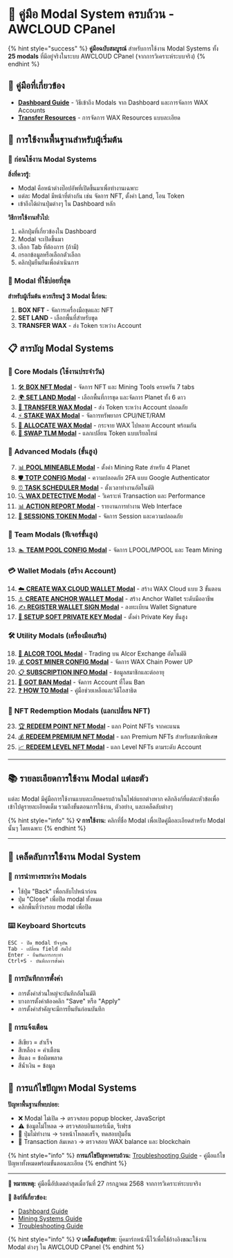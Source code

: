 # 🎯 คู่มือ Modal System ครบถ้วน - AWCLOUD CPanel

{% hint style="success" %}
**คู่มือฉบับสมบูรณ์** สำหรับการใช้งาน Modal Systems ทั้ง **25 modals** ที่มีอยู่จริงในระบบ AWCLOUD CPanel (จากการวิเคราะห์ระบบจริง)
{% endhint %}

## 🔗 คู่มือที่เกี่ยวข้อง

- **[Dashboard Guide](dashboard-guide.md)** - วิธีเข้าถึง Modals จาก Dashboard และการจัดการ WAX Accounts
- **[Transfer Resources](transfer-resources.md)** - การจัดการ WAX Resources แบบละเอียด

## 🔰 การใช้งานพื้นฐานสำหรับผู้เริ่มต้น

### 📖 ก่อนใช้งาน Modal Systems

**สิ่งที่ควรรู้:**
- Modal คือหน้าต่างป๊อปอัพที่เปิดขึ้นมาเพื่อทำงานเฉพาะ
- แต่ละ Modal มีหน้าที่ต่างกัน เช่น จัดการ NFT, ตั้งค่า Land, โอน Token
- เข้าถึงได้ผ่านปุ่มต่างๆ ใน Dashboard หลัก

**วิธีการใช้งานทั่วไป:**
1. คลิกปุ่มที่เกี่ยวข้องใน Dashboard
2. Modal จะเปิดขึ้นมา
3. เลือก Tab ที่ต้องการ (ถ้ามี)
4. กรอกข้อมูลหรือเลือกตัวเลือก
5. คลิกปุ่มยืนยันเพื่อดำเนินการ

### 🎯 Modal ที่ใช้บ่อยที่สุด

**สำหรับผู้เริ่มต้น ควรเรียนรู้ 3 Modal นี้ก่อน:**
1. **BOX NFT** - จัดการเครื่องมือขุดและ NFT
2. **SET LAND** - เลือกพื้นที่สำหรับขุด  
3. **TRANSFER WAX** - ส่ง Token ระหว่าง Account

## 📋 สารบัญ Modal Systems

### 🎯 **Core Modals** (ใช้งานประจำวัน)
1. [🛠️ **BOX NFT Modal**](box-nft-modal.md) - จัดการ NFT และ Mining Tools ครบครัน 7 tabs
2. [🌍 **SET LAND Modal**](set-land-modal.md) - เลือกพื้นที่การขุด และจัดการ Planet ทั้ง 6 ดาว
3. [💸 **TRANSFER WAX Modal**](transfer-wax-modal.md) - ส่ง Token ระหว่าง Account ปลอดภัย
4. [⚡ **STAKE WAX Modal**](stake-wax-modal.md) - จัดการทรัพยากร CPU/NET/RAM
5. [🔄 **ALLOCATE WAX Modal**](allocate-wax-modal.md) - กระจาย WAX ไปหลาย Account พร้อมกัน
6. [🔄 **SWAP TLM Modal**](swap-tlm-modal.md) - แลกเปลี่ยน Token แบบเรียลไทม์

### 🔧 **Advanced Modals** (ขั้นสูง)
7. [📊 **POOL MINEABLE Modal**](pool-mineable-modal.md) - ตั้งค่า Mining Rate สำหรับ 4 Planet
8. [🛡️ **TOTP CONFIG Modal**](totp-config-modal.md) - ความปลอดภัย 2FA แบบ Google Authenticator
9. [⏰ **TASK SCHEDULER Modal**](task-scheduler-modal.md) - ตั้งเวลาทำงานอัตโนมัติ
10. [🔍 **WAX DETECTIVE Modal**](wax-detective-modal.md) - วิเคราะห์ Transaction และ Performance
11. [📊 **ACTION REPORT Modal**](action-report-modal.md) - รายงานการทำงาน Web Interface
12. [🔐 **SESSIONS TOKEN Modal**](sessions-token-modal.md) - จัดการ Session และความปลอดภัย

### 👥 **Team Modals** (ฟีเจอร์ขั้นสูง)
13. [🏊 **TEAM POOL CONFIG Modal**](team-pool-config-modal.md) - จัดการ LPOOL/MPOOL และ Team Mining

### 💳 **Wallet Modals** (สร้าง Account)
14. [☁️ **CREATE WAX CLOUD WALLET Modal**](create-wax-cloud-wallet-modal.md) - สร้าง WAX Cloud แบบ 3 ขั้นตอน
15. [⚓ **CREATE ANCHOR WALLET Modal**](create-anchor-wallet-modal.md) - สร้าง Anchor Wallet ระดับมืออาชีพ
16. [✍️ **REGISTER WALLET SIGN Modal**](register-wallet-sign-modal.md) - ลงทะเบียน Wallet Signature
17. [🔑 **SETUP SOFT PRIVATE KEY Modal**](setup-soft-private-key-modal.md) - ตั้งค่า Private Key ขั้นสูง

### 🛠️ **Utility Modals** (เครื่องมือเสริม)
18. [🔄 **ALCOR TOOL Modal**](alcor-tool-modal.md) - Trading บน Alcor Exchange อัตโนมัติ
19. [💰 **COST MINER CONFIG Modal**](cost-miner-config-modal.md) - จัดการ WAX Chain Power UP
20. [📋 **SUBSCRIPTION INFO Modal**](subscription-info-modal.md) - ข้อมูลสมาชิกและต่ออายุ
21. [🚫 **GOT BAN Modal**](got-ban-modal.md) - จัดการ Account ที่โดน Ban
22. [❓ **HOW TO Modal**](how-to-modal.md) - คู่มือช่วยเหลือและวิดีโอสาธิต

### 💎 **NFT Redemption Modals** (แลกเปลี่ยน NFT)
23. [🏆 **REDEEM POINT NFT Modal**](redeem-point-nft-modal.md) - แลก Point NFTs จากคะแนน
24. [💰 **REDEEM PREMIUM NFT Modal**](redeem-premium-nft-modal.md) - แลก Premium NFTs สำหรับสมาชิกพิเศษ
25. [📈 **REDEEM LEVEL NFT Modal**](redeem-level-nft-modal.md) - แลก Level NFTs ตามระดับ Account

---

## 📚 **รายละเอียดการใช้งาน Modal แต่ละตัว**

แต่ละ Modal มีคู่มือการใช้งานแบบละเอียดครบถ้วนในไฟล์แยกต่างหาก คลิกลิงก์ที่แต่ละหัวข้อเพื่อเข้าไปดูรายละเอียดเต็ม รวมถึงขั้นตอนการใช้งาน, ตัวอย่าง, และเคล็ดลับต่างๆ

{% hint style="info" %}
**💡 การใช้งาน:** คลิกที่ชื่อ Modal เพื่อเปิดคู่มือละเอียดสำหรับ Modal นั้นๆ โดยเฉพาะ
{% endhint %}

---

## 🎯 **เคล็ดลับการใช้งาน Modal System**

### 🔄 **การนำทางระหว่าง Modals**
- ใช้ปุ่ม "Back" เพื่อกลับไปหน้าก่อน
- ปุ่ม "Close" เพื่อปิด modal ทั้งหมด
- คลิกพื้นที่ว่างรอบ modal เพื่อปิด

### ⌨️ **Keyboard Shortcuts**
```
ESC - ปิด modal ปัจจุบัน
Tab - เปลี่ยน field ถัดไป
Enter - ยืนยันการกระทำ
Ctrl+S - บันทึกการตั้งค่า
```

### 💾 **การบันทึกการตั้งค่า**
- การตั้งค่าส่วนใหญ่จะบันทึกอัตโนมัติ
- บางการตั้งค่าต้องคลิก "Save" หรือ "Apply"
- การตั้งค่าสำคัญจะมีการยืนยันก่อนบันทึก

### 🔔 **การแจ้งเตือน**
- สีเขียว = สำเร็จ
- สีเหลือง = คำเตือน  
- สีแดง = ข้อผิดพลาด
- สีน้ำเงิน = ข้อมูล


## 🚨 **การแก้ไขปัญหา Modal Systems**

**ปัญหาพื้นฐานที่พบบ่อย:**
- ❌ Modal ไม่เปิด → ตรวจสอบ popup blocker, JavaScript
- ⚠️ ข้อมูลไม่โหลด → ตรวจสอบอินเทอร์เน็ต, รีเฟรช
- 🔧 ปุ่มไม่ทำงาน → รอหน้าโหลดเสร็จ, ทดสอบปุ่มอื่น
- 🔄 Transaction ล้มเหลว → ตรวจสอบ WAX balance และ blockchain

{% hint style="info" %}
**การแก้ไขปัญหาครบถ้วน:** [Troubleshooting Guide](../troubleshooting/common-issues.md) - คู่มือแก้ไขปัญหาทั้งหมดพร้อมขั้นตอนละเอียด
{% endhint %}

---

**📝 หมายเหตุ:** คู่มือนี้อัปเดตล่าสุดเมื่อวันที่ 27 กรกฎาคม 2568 จากการวิเคราะห์ระบบจริง

**🔗 ลิงก์ที่เกี่ยวข้อง:**
- [Dashboard Guide](dashboard-guide.md)
- [Mining Systems Guide](mining-systems-guide.md)  
- [Troubleshooting Guide](../troubleshooting/common-issues.md)

{% hint style="info" %}
**💡 เคล็ดลับสุดท้าย:** บุ๊คมาร์กหน้านี้ไว้เพื่อใช้อ้างอิงขณะใช้งาน Modal ต่างๆ ใน AWCLOUD CPanel
{% endhint %}